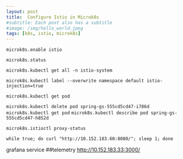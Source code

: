 ```yaml
---
layout: post
title:  Configure Istio in Microk8s
#subtitle: Each post also has a subtitle
#image: /img/hello_world.jpeg
tags: [k8s, istio, microk8s]
---
```


`microk8s.enable istio`

`microk8s.status`

`microk8s.kubectl get all -n istio-system`

`microk8s.kubectl label --overwrite namespace default istio-injection=true`

`microk8s.kubectl get pod`

`microk8s.kubectl delete pod spring-gs-555cd5cd47-i786d`
`microk8s.kubectl get pod`
`microk8s.kubectl describe pod spring-gs-555cd5cd47-h852d`

`microk8s.istioctl proxy-status`

`while true; do curl "http://10.152.183.60:8080/"; sleep 1; done`

grafana service
##telemetry http://10.152.183.33:3000/
